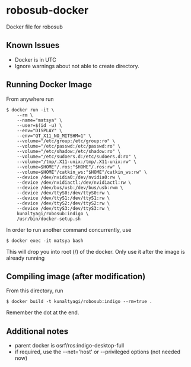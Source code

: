 # robosub-docker
Docker file for robosub

## Known Issues
* Docker is in UTC
* Ignore warnings about not able to create directory.

## Running Docker Image
From anywhere run

```
$ docker run -it \
    --rm \
    --name="matsya" \
    --user=$(id -u) \
    --env="DISPLAY" \
    --env="QT_X11_NO_MITSHM=1" \
    --volume="/etc/group:/etc/group:ro" \
    --volume="/etc/passwd:/etc/passwd:ro" \
    --volume="/etc/shadow:/etc/shadow:ro" \
    --volume="/etc/sudoers.d:/etc/sudoers.d:ro" \
    --volume="/tmp/.X11-unix:/tmp/.X11-unix:rw" \
    --volume=$HOME"/.ros:"$HOME"/.ros:rw" \
    --volume=$HOME"/catkin_ws:"$HOME"/catkin_ws:rw" \
    --device /dev/nvidia0:/dev/nvidia0:rw \
    --device /dev/nvidiactl:/dev/nvidiactl:rw \
    --device /dev/bus/usb:/dev/bus/usb:rwm \
    --device /dev/ttyS0:/dev/ttyS0:rw \
    --device /dev/ttyS1:/dev/ttyS1:rw \
    --device /dev/ttyS2:/dev/ttyS2:rw \
    --device /dev/ttyS3:/dev/ttyS3:rw \
    kunaltyagi/robosub:indigo \
    /usr/bin/docker-setup.sh
```

In order to run another command concurrently, use

```
$ docker exec -it matsya bash
```

This will drop you into root (/) of the docker. Only use it after the image is already running

## Compiling image (after modification)
From this directory, run

```
$ docker build -t kunaltyagi/robosub:indigo --rm=true .
```

Remember the dot at the end.

## Additional notes
* parent docker is osrf/ros:indigo-desktop-full
* if required, use the --net='host' or --privileged options (not needed now)
